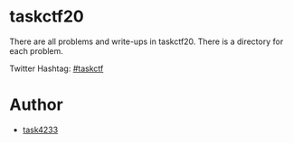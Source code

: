 # taskctf20

There are all problems and write-ups in taskctf20.
There is a directory for each problem.

Twitter Hashtag: [#taskctf](https://twitter.com/search?q=%23taskctf&src=typed_query&f=live)

# Author
 - [task4233](https://github.com/task4233)
